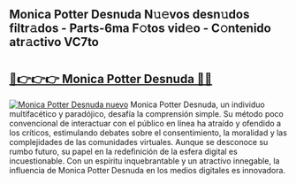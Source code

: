 ## Monica Potter Desnuda N𝚞𝚎vos desn𝚞dos filtr𝚊dos - Parts-6ma F𝚘tos vid𝚎o - C𝚘ntenido atr𝚊ctivo VC7to

# <h2><a href="http://mb6z12y.tromn.icu/?c=Monica+Potter+Desnuda">🔗👉👉👉 Monica Potter Desnuda 🔗🔗</a></h2>

[![Monica Potter Desnuda nuevo](https://i.imgur.com/pEAQMta.gif)](http://mb6z12y.tromn.icu/?c=Monica+Potter+Desnuda)
Monica Potter Desnuda, un individuo multifacético y paradójico, desafía la comprensión simple. Su método poco convencional de interactuar con el público en línea ha atraído y ofendido a los críticos, estimulando debates sobre el consentimiento, la moralidad y las complejidades de las comunidades virtuales. Aunque se desconoce su rumbo futuro, su papel en la redefinición de la esfera digital es incuestionable. Con un espíritu inquebrantable y un atractivo innegable, la influencia de Monica Potter Desnuda en los medios digitales es innovadora.
